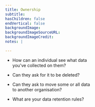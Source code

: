 ```yaml
---
title: Ownership
subtitle:
hasChildren: false
endVertical: false
backgroundImage: 
backgroundImageSourceURL:
backgroundImageCredit: 
notes: |
   
---
```

- How can an individual see what data<br />you've collected on them?

- Can they ask for it to be deleted?

- Can they ask to move some or all data<br />to another organisation?

- What are your data retention rules?